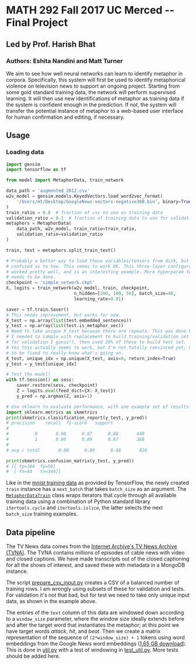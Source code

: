 # MATH 292 Fall 2017 UC Merced -- Final Project

## Led by Prof. Harish Bhat

### Authors: Eshita Nandini and Matt Turner

We aim to see how well neural networks can learn to identify 
metaphor in corpora. Specifically, this system will first be used to identify
metaphorical violence on television news to support an ongoing project.
Starting from some gold 
standard training data, the network will perform 
supervised learning. It will then use new identifications
of metaphor as training data if the system is confident enough in the 
prediction. If not, the system will transfer the potential instance of 
metaphor to a web-based user interface for human confirmation and editing, 
if necessary.

## Usage

### Loading data

```python
import gensim
import tensorflow as tf

from model import MetaphorData, train_network

data_path = 'augmented_2012.csv'
w2v_model = gensim.models.KeyedVectors.load_word2vec_format(
    '/Users/mt/Desktop/GoogleNews-vectors-negative300.bin', binary=True
)
train_ratio = 0.8  # fraction of csv to use as training data
validation_ratio = 0.1  # fraction of training data to use for validation
metaphors = MetaphorData(
    data_path, w2v_model, train_ratio=train_ratio,
    validation_ratio=validation_ratio
)

train, test = metaphors.split_train_test()

# Probably a better way to load these variables/tensors from disk, but I'm 
# confused as to how. This seems to work OK. This three-layer configuration
# worked pretty well, and is an interesting example. More hyperparam tuning
# needs to be done.
checkpoint = 'simple_network.ckpt'
X, logits = train_network(w2v_model, train, checkpoint,
                          n_hidden=[200, 100, 50], batch_size=40,
                          learning_rate=0.01)

saver = tf.train.Saver()
# This needs improvement, but works for now.
X_test = np.array(list(test.embedded_sentences))
y_test = np.array(list(test.is_metaphor_vec))
# Need to take unique X_test because there are repeats. This was done because
# I needed to sample with replacement to build training/validation set (mistake
# for validation I guess!), then used 20% of these to build test set.
# Yes this actually seems to work, but I'm not totally convinced yet, needs
# to be fixed to really know what's going on.
X_test, unique_idx = np.unique(X_test, axis=0, return_index=True)
y_test = y_test[unique_idx]

# Test the model!
with tf.Session() as sess:
    saver.restore(sess, checkpoint)
    Z = logits.eval(feed_dict={X: X_test})
    y_pred = np.argmax(Z, axis=1)

# Use sklearn to evaluate performance, with one example set of results shown.
import sklearn.metrics as skmetrics
print(skmetrics.classification_report(y_test, y_pred))
# precision    recall  f1-score   support
#
#          0       0.90      0.87      0.88       440
#          1       0.86      0.89      0.87       388
#
# avg / total       0.88      0.88      0.88       828

print(skmetrics.confusion_matrix(y_test, y_pred))
# [[ tp=384  fp=56]
#  [ fn=44   tn=344]]
```

Like in the [mnist training data](https://github.com/tensorflow/tensorflow/blob/7c36309c37b04843030664cdc64aca2bb7d6ecaa/tensorflow/contrib/learn/python/learn/datasets/mnist.py) 
as provided by TensorFlow, the
newly created `train` instance has a `next_batch` that takes `batch_size` as
an argument. The [`MetaphorDataTrain`](/util.py#L163) class wraps 
iterators that cycle through all available training data using a combination
of Python standard library `itertools.cycle` and `itertools.islice`, the latter
selects the next `batch_size` training examples. 

## Data pipeline

The TV News data comes from the 
[Internet Archive's TV News Archive (TVNA)](http://archive.org/tv/details).
The TVNA contains millions of episodes of cable news with video and closed
captions. We have made transcripts out of the closed captioning for all the
shows of interest, and saved these with metadata in a MongoDB instance. 

The script [prepare_csv_input.py](/prepare_csv_input.py) creates a CSV of
a balanced number of training rows. I am wrongly using subsets of these
for validation and tests. For validation it's not that bad, but for test
we need to take only unique input data, as shown in the example above.

The entries of the `text` column of this data are windowed down according
to a `window_size` parameter, where the window size ideally extends before
and after the target word that instantiates the metaphor; at this point we
have target words _attack_, _hit_, and _beat_. 
Then we create a matrix representation of the sequence of `(2*window_size) + 1`
tokens using word embeddings from the Google News word embeddings 
([1.65 GB download](https://doc-08-3o-docs.googleusercontent.com/docs/securesc/nsvfebu7ik236iadibqld9mq9669rtgt/vgklkerbosnf2rf2ic56jvo3rqime6rd/1511042400000/06848720943842814915/13496840407080918705/0B7XkCwpI5KDYNlNUTTlSS21pQmM?e=download)).
This is done in [util.py](/util.py) with a test of windowing in 
[test_util.py](/test_util.py). More tests should be added here.
